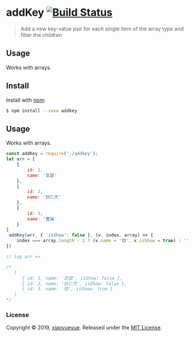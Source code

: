 # addKey [![Build Status](https://travis-ci.org/xiaoyueyue165/addKey.svg?branch=master)](https://travis-ci.org/xiaoyueyue165/addKey)
> Add a new key-value pair for each single item of the array type and filter the children


## Usage

Works with arrays.

## Install

Install with [npm](https://www.npmjs.com/):

```sh
$ npm install --save addkey
```

## Usage

Works with arrays.

```js
const addKey = require('./addkey');
let arr = [
    {
        id: 1,
        name: '亚瑟'
    },
    {
        id: 2,
        name: '狄仁杰'
    },
    {
        id: 3,
        name: '曹操'
    }
]
 addKey(arr, { 'isShow': false }, (v, index, array) => {
    index === array.length - 1 ? (v.name = '铠', v.isShow = true) : ''
})

// log arr =>

/*  
   [
      { id: 1, name: '亚瑟', isShow: false },
      { id: 2, name: '狄仁杰', isShow: false },
      { id: 3, name: '铠', isShow: true }
   ] 
*/
```


### License

Copyright © 2019, [xiaoyueyue](https://github.com/xiaoyueyue165).
Released under the [MIT License](LICENSE).

